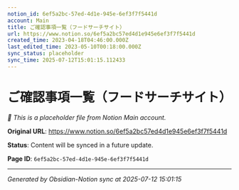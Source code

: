 ```yaml
---
notion_id: 6ef5a2bc-57ed-4d1e-945e-6ef3f7f5441d
account: Main
title: ご確認事項一覧（フードサーチサイト）
url: https://www.notion.so/6ef5a2bc57ed4d1e945e6ef3f7f5441d
created_time: 2023-04-18T04:46:00.000Z
last_edited_time: 2023-05-10T00:18:00.000Z
sync_status: placeholder
sync_time: 2025-07-12T15:01:15.112433
---
```


# ご確認事項一覧（フードサーチサイト）

*🔄 This is a placeholder file from Notion Main account.*

**Original URL**: https://www.notion.so/6ef5a2bc57ed4d1e945e6ef3f7f5441d

**Status**: Content will be synced in a future update.

**Page ID**: `6ef5a2bc-57ed-4d1e-945e-6ef3f7f5441d`

---

*Generated by Obsidian-Notion sync at 2025-07-12 15:01:15*
